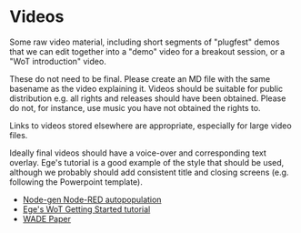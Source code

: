 # Videos 
Some raw video material,
including short segments of "plugfest" demos that we can edit together into a "demo" video for a breakout session,
or a "WoT introduction" video.

These do not need to be final.  Please create an MD file with the same basename as the video explaining it.
Videos should be suitable for public distribution e.g. all rights and releases should have been obtained.
Please do not, for instance, use music you have not obtained the rights to.

Links to videos stored elsewhere are appropriate, especially for large video files.

Ideally final videos should have a voice-over and corresponding text overlay.
Ege's tutorial is a good example of the style that should be used, although we probably should add consistent
title and closing screens (e.g. following the Powerpoint template).

* [Node-gen Node-RED autopopulation](https://github.com/w3c/wot-testing/blob/master/events/2020.06.Online/prototypes/autopop.mp4)
* [Ege's WoT Getting Started tutorial](https://www.youtube.com/watch?v=lt_P2BU8e3I)
* [WADE Paper](https://www.youtube.com/watch?v=FGPbl8Occjw)
